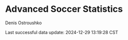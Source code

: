 # Advanced Soccer Statistics
Denis Ostroushko

<!-- gfm -->

Last successful data update: 2024-12-29 13:19:28 CST
